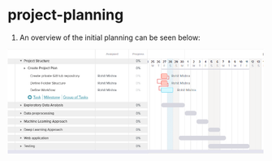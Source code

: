 # project-planning

1. An overview of the initial planning can be seen below:

![alt text][logo]

[logo]: https://github.com/rohitmishr1484/ClimateAI-CAELI/blob/Task-1-Project-Plan/image/project-planning/project_plan_ClimateAI.PNG?raw=true "Initial Plan"
 